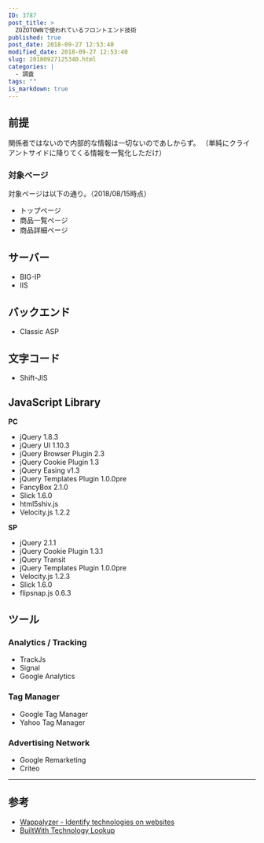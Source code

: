 ```yaml
---
ID: 3787
post_title: >
  ZOZOTOWNで使われているフロントエンド技術
published: true
post_date: 2018-09-27 12:53:40
modified_date: 2018-09-27 12:53:40
slug: 20180927125340.html
categories: |
  - 調査
tags: ""
is_markdown: true
---
```

## 前提

関係者ではないので内部的な情報は一切ないのであしからず。
（単純にクライアントサイドに降りてくる情報を一覧化しただけ）

### 対象ページ
対象ページは以下の通り。（2018/08/15時点）

- トップページ
- 商品一覧ページ
- 商品詳細ページ

## サーバー

- BIG-IP
- IIS

## バックエンド

- Classic ASP

## 文字コード

- Shift-JIS

##  JavaScript Library
**PC** 

- jQuery 1.8.3
- jQuery UI 1.10.3
- jQuery Browser Plugin 2.3
- jQuery Cookie Plugin 1.3
- jQuery Easing v1.3
- jQuery Templates Plugin 1.0.0pre
- FancyBox 2.1.0
- Slick 1.6.0
- html5shiv.js
- Velocity.js 1.2.2

**SP**

- jQuery 2.1.1
- jQuery Cookie Plugin 1.3.1
- jQuery Transit 
- jQuery Templates Plugin 1.0.0pre
- Velocity.js 1.2.3
- Slick 1.6.0
- flipsnap.js 0.6.3

## ツール
### Analytics / Tracking

- TrackJs
- Signal
- Google Analytics

### Tag Manager

- Google Tag Manager
- Yahoo Tag Manager

### Advertising Network

- Google Remarketing
- Criteo


---

## 参考
- [Wappalyzer - Identify technologies on websites](https://www.wappalyzer.com/)
- [BuiltWith Technology Lookup](https://builtwith.com/)